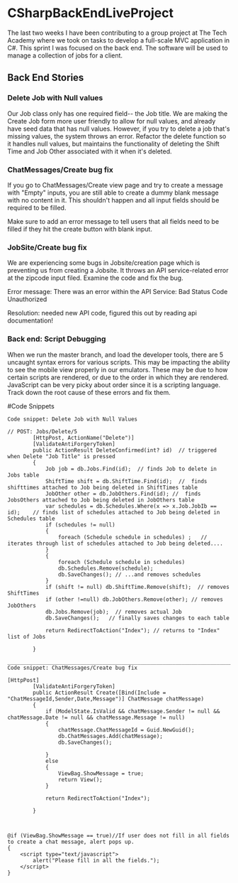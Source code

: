 # CSharpBackEndLiveProject

The last two weeks I have been contributing to a group project at The Tech Academy where we took on tasks to develop a full-scale MVC application in C#. This sprint I was focused on the back end. The software will be used to manage a collection of jobs for a client.

## Back End Stories

### Delete Job with Null values
Our Job class only has one required field-- the Job title. We are making the Create Job form more user friendly to allow for null values, and already have seed data that has null values. However, if you try to delete a job that's missing values, the system throws an error. Refactor the delete function so it handles null values, but maintains the functionality of deleting the Shift Time and Job Other associated with it when it's deleted.
        
### ChatMessages/Create bug fix
If you go to ChatMessages/Create view page and try to create a message with "Empty" inputs, you are still able to create a dummy blank message with no content in it. This shouldn't happen and all input fields should be required to be filled. 

Make sure to add an error message to tell users that all fields need to be filled if they hit the create button with blank input. 



### JobSite/Create bug fix
We are experiencing some bugs in Jobsite/creation page which is preventing us from creating a Jobsite. It throws an API service-related error at the zipcode input filed.  Examine the code and fix the bug. 

Error message: There was an error within the API Service: Bad Status Code Unauthorized 

Resolution: needed new API code, figured this out by reading api documentation!

### Back end: Script Debugging
When we run the master branch, and load the developer tools, there are 5 uncaught syntax errors for various scripts. This may be impacting the ability to see the mobile view properly in our emulators. These may be due to how certain scripts are rendered, or due to the order in which they are rendered. JavaScript can be very picky about order since it is a scripting language. Track down the root cause of these errors and fix them.

#Code Snippets

```
Code snippet: Delete Job with Null Values

// POST: Jobs/Delete/5
        [HttpPost, ActionName("Delete")]
        [ValidateAntiForgeryToken]
        public ActionResult DeleteConfirmed(int? id)  // triggered when Delete "Job Title" is pressed
        {
            Job job = db.Jobs.Find(id);  // finds Job to delete in Jobs table
            ShiftTime shift = db.ShiftTime.Find(id);  //  finds shifttimes attached to Job being deleted in ShiftTimes table
            JobOther other = db.JobOthers.Find(id); //  finds JobsOthers attached to Job being deleted in JobOthers table
            var schedules = db.Schedules.Where(x => x.Job.JobIb == id);    // finds list of schedules attached to Job being deleted in Schedules table
            if (schedules != null)
            {
                foreach (Schedule schedule in schedules) ;   //  iterates through list of schedules attached to Job being deleted....
            }
            {
                foreach (Schedule schedule in schedules)
                db.Schedules.Remove(schedule);
                db.SaveChanges(); // ...and removes schedules
            }
            if (shift != null) db.ShiftTime.Remove(shift);  // removes ShiftTimes
            if (other !=null) db.JobOthers.Remove(other); // removes JobOthers
            db.Jobs.Remove(job);  // removes actual Job
            db.SaveChanges();   // finally saves changes to each table

            return RedirectToAction("Index"); // returns to "Index" list of Jobs 

        } 
        
_______________________________________________________________________________________________________________________________
Code snippet: ChatMessages/Create bug fix

[HttpPost]
        [ValidateAntiForgeryToken]
        public ActionResult Create([Bind(Include = "ChatMessageId,Sender,Date,Message")] ChatMessage chatMessage)
        {
            if (ModelState.IsValid && chatMessage.Sender != null && chatMessage.Date != null && chatMessage.Message != null)
            { 
                chatMessage.ChatMessageId = Guid.NewGuid();
                db.ChatMessages.Add(chatMessage);
                db.SaveChanges();
                
            }
            else
            {
                ViewBag.ShowMessage = true;
                return View();
            }

            return RedirectToAction("Index");

        }



@if (ViewBag.ShowMessage == true)//If user does not fill in all fields to create a chat message, alert pops up.
{
    <script type="text/javascript">
        alert("Please fill in all the fields.");
    </script>
}
```
